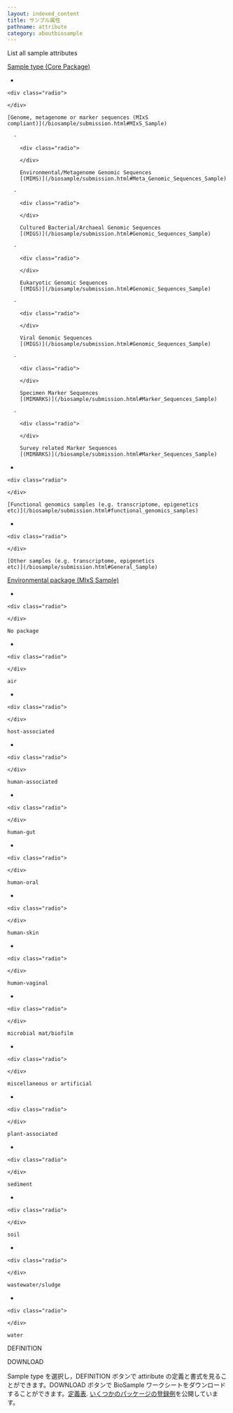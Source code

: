 ```yaml
---
layout: indexed_content
title: サンプル属性
pathname: attribute
category: aboutbiosample
---
```


List all sample attributes

<div id="main_index" class="biosample_attr">

<div id="sample_type">

[Sample type (Core
Package)](/biosample/submission.html#Area_core-package)

  -

    <div class="radio">

    </div>

    [Genome, metagenome or marker sequences (MIxS
    compliant)](/biosample/submission.html#MIxS_Sample)

      -

        <div class="radio">

        </div>

        Environmental/Metagenome Genomic Sequences
        [(MIMS)](/biosample/submission.html#Meta_Genomic_Sequences_Sample)

      -

        <div class="radio">

        </div>

        Cultured Bacterial/Archaeal Genomic Sequences
        [(MIGS)](/biosample/submission.html#Genomic_Sequences_Sample)

      -

        <div class="radio">

        </div>

        Eukaryotic Genomic Sequences
        [(MIGS)](/biosample/submission.html#Genomic_Sequences_Sample)

      -

        <div class="radio">

        </div>

        Viral Genomic Sequences
        [(MIGS)](/biosample/submission.html#Genomic_Sequences_Sample)

      -

        <div class="radio">

        </div>

        Specimen Marker Sequences
        [(MIMARKS)](/biosample/submission.html#Marker_Sequences_Sample)

      -

        <div class="radio">

        </div>

        Survey related Marker Sequences
        [(MIMARKS)](/biosample/submission.html#Marker_Sequences_Sample)

  -

    <div class="radio">

    </div>

    [Functional genomics samples (e.g. transcriptome, epigenetics
    etc)](/biosample/submission.html#functional_genomics_samples)

  -

    <div class="radio">

    </div>

    [Other samples (e.g. transcriptome, epigenetics
    etc)](/biosample/submission.html#General_Sample)

</div>

<div id="env_package">

[Environmental package (MIxS
Sample)](/biosample/submission.html#Environmental_package)

  -

    <div class="radio">

    </div>

    No package

  -

    <div class="radio">

    </div>

    air

  -

    <div class="radio">

    </div>

    host-associated

  -

    <div class="radio">

    </div>

    human-associated

  -

    <div class="radio">

    </div>

    human-gut

  -

    <div class="radio">

    </div>

    human-oral

  -

    <div class="radio">

    </div>

    human-skin

  -

    <div class="radio">

    </div>

    human-vaginal

  -

    <div class="radio">

    </div>

    microbial mat/biofilm

  -

    <div class="radio">

    </div>

    miscellaneous or artificial

  -

    <div class="radio">

    </div>

    plant-associated

  -

    <div class="radio">

    </div>

    sediment

  -

    <div class="radio">

    </div>

    soil

  -

    <div class="radio">

    </div>

    wastewater/sludge

  -

    <div class="radio">

    </div>

    water

</div>

</div>

DEFINITION

DOWNLOAD



Sample type を選択し，DEFINITION ボタンで attiribute の定義と書式を見ることができます。DOWNLOAD
ボタンで BioSample
ワークシートをダウンロードすることができます。[定義表](https://docs.google.com/spreadsheets/d/1Q37MHZCEgqH0_b4W2RAPYjLVYZbaLTb_oXSi91tRWFM/edit#gid=631330335).
[いくつかのパッケージの登録例](https://docs.google.com/spreadsheets/d/1VCCuSwvIRfp5-DT8cnvvAwWH4C7wbDFSjHQ_q3f3BII/edit#gid=1811256482)を公開しています。
